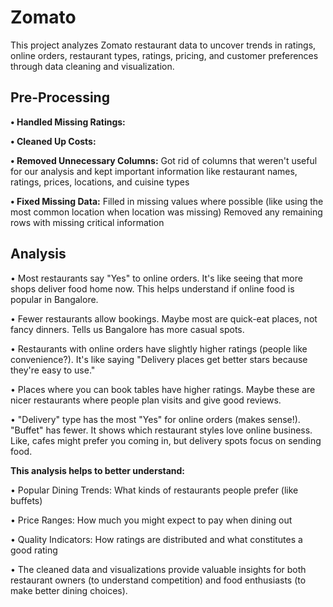 # Zomato
This project analyzes Zomato restaurant data to uncover trends in ratings, online orders, restaurant types,  ratings, pricing, and customer preferences through data cleaning and visualization.

## Pre-Processing
**•	Handled Missing Ratings:**

**•	Cleaned Up Costs:**

**•	Removed Unnecessary Columns:**
Got rid of columns that weren't useful for our analysis and kept important information like restaurant names, ratings, prices, locations, and cuisine types

**•	Fixed Missing Data:**
Filled in missing values where possible (like using the most common location when location was missing)
Removed any remaining rows with missing critical information


## Analysis
•	Most restaurants say "Yes" to online orders. It's like seeing that more shops deliver food home now. This helps understand if online food is       popular in Bangalore.

•	Fewer restaurants allow bookings. Maybe most are quick-eat places, not fancy dinners. Tells us Bangalore has more casual spots.

•	Restaurants with online orders have slightly higher ratings (people like convenience?). It's like saying "Delivery places get better stars         because they're easy to use."

•	Places where you can book tables have higher ratings. Maybe these are nicer restaurants where people plan visits and give good reviews.

•	"Delivery" type has the most "Yes" for online orders (makes sense!). "Buffet" has fewer. It shows which restaurant styles love online business.    Like, cafes might prefer you coming in, but delivery spots focus on sending food.


**This analysis helps to better understand:**

•	Popular Dining Trends: What kinds of restaurants people prefer (like buffets)

•	Price Ranges: How much you might expect to pay when dining out

•	Quality Indicators: How ratings are distributed and what constitutes a good rating

•	The cleaned data and visualizations provide valuable insights for both restaurant owners (to understand competition) and food enthusiasts (to      make better dining choices).



